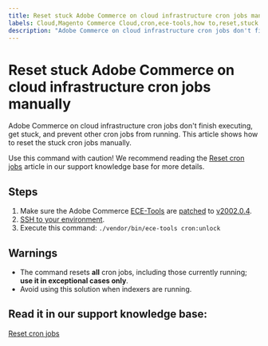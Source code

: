 ```yaml
---
title: Reset stuck Adobe Commerce on cloud infrastructure cron jobs manually
labels: Cloud,Magento Commerce Cloud,cron,ece-tools,how to,reset,stuck cron,Adobe Commerce,cloud infrastructure
description: "Adobe Commerce on cloud infrastructure cron jobs don't finish executing, get stuck, and prevent other cron jobs from running. This article shows how to reset the stuck cron jobs manually."
---
```


# Reset stuck Adobe Commerce on cloud infrastructure cron jobs manually

Adobe Commerce on cloud infrastructure cron jobs don't finish executing, get stuck, and prevent other cron jobs from running. This article shows how to reset the stuck cron jobs manually.

Use this command with caution! We recommend reading the [Reset cron jobs](https://devdocs.magento.com/guides/v2.3/cloud/trouble/reset-cron-jobs.html) article in our support knowledge base for more details.

## Steps

1. Make sure the Adobe Commerce [ECE-Tools](http://devdocs.magento.com/guides/v2.2/cloud/composer-packages/ece-tools.html) are [patched](http://devdocs.magento.com/guides/v2.2/cloud/project/project-patch.html#patch-magentoece-tools) to [v2002.0.4](http://devdocs.magento.com/guides/v2.2/cloud/composer-packages/ece-tools.html#v200204).
1. [SSH to your environment](http://devdocs.magento.com/guides/v2.2/cloud/env/environments-start.html#env-start-tunn).
1. Execute this command: `./vendor/bin/ece-tools cron:unlock`

## Warnings

* The command resets **all** cron jobs, including those currently running; **use it in exceptional cases only**.
* Avoid using this solution when indexers are running.

## Read it in our support knowledge base:

 [Reset cron jobs](https://devdocs.magento.com/guides/v2.2/cloud/trouble/reset-cron-jobs.html) 
